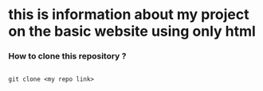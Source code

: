 # this is information about my project on the basic website using only html


### How to clone this repository ?

```

git clone <my repo link>


```
